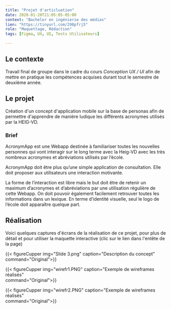 ```yaml
---
title: "Projet d'articluation"
date: 2020-01-20T21:05:05-05:00
context: "Bachelor en ingénierie des médias"
lien: "https://tinyurl.com/298pfrj5"
role: "Maquettage, Rédaction"
tags: [Figma, UX, UI, Tests Utilisateurs]

---
```


## Le contexte
Travail final de groupe dans le cadre du cours *Conception UX / UI* afin de mettre en pratique les compétences acquises durant tout le semestre de deuxième année.

## Le projet
Création d'un concept d'application mobile sur la base de personas afin de permettre d'apprendre de manière ludique les différents acronymes utilisés par la HEIG-VD.

### Brief 
AcronymApp est une Webapp destinée à familiariser toutes les nouvelles personnes qui vont interagir sur le long terme avec la Heig-VD avec les très nombreux acronymes et abréviations utilisés par l’école.

AcronymApp doit être plus qu’une simple application de consultation. Elle doit proposer aux utilisateurs une interaction motivante.

La forme de l’interaction est libre mais le but doit être de retenir un maximum d’acronymes et d’abréviations par une utilisation régulière de cette Webapp. On doit pouvoir également facilement retrouver toutes les informations dans un lexique. En terme d’identité visuelle, seul le logo de l’école doit apparaître quelque part. 

## Réalisation
Voici quelques captures d'écrans de la réalisation de ce projet, pour plus de détail et pour utiliser la maquette interactive (clic sur le lien dans l'entête de la page)


  {{< figureCupper
img="Slide 3.png" 
caption="Description du concept"  
command="Original">}}


  {{< figureCupper
img="wirefr1.PNG" 
caption="Exemple de wireframes réalisés"  
command="Original">}}


  {{< figureCupper
img="wirefr2.PNG" 
caption="Exemple de wireframes réalisés"  
command="Original">}}
